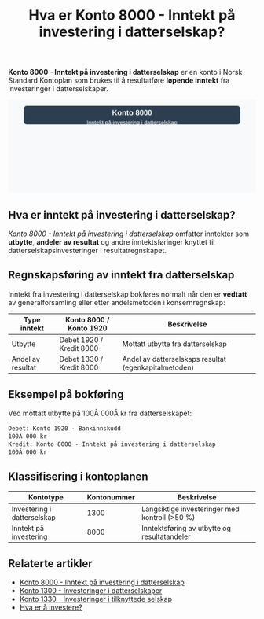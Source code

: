 ﻿---
title: "Hva er Konto 8000 - Inntekt på investering i datterselskap?"
meta_title: "8000-inntekt-pa-investering-i-datterselskap"
meta_description: '**Konto 8000 - Inntekt på investering i datterselskap** er en konto i Norsk Standard Kontoplan som brukes til å resultatføre **løpende inntekt** fra investe...'
slug: 8000-inntekt-pa-investering-i-datterselskap
type: blog
layout: pages/single
---

**Konto 8000 - Inntekt på investering i datterselskap** er en konto i Norsk Standard Kontoplan som brukes til å resultatføre **løpende inntekt** fra investeringer i datterselskaper.

![Illustrasjon av konto 8000 inntekt på investering i datterselskap](8000-inntekt-pa-investering-i-datterselskap-image.svg)

## Hva er inntekt på investering i datterselskap?

*Konto 8000 - Inntekt på investering i datterselskap* omfatter inntekter som **utbytte**, **andeler av resultat** og andre inntektsføringer knyttet til datterselskapsinvesteringer i resultatregnskapet.

## Regnskapsføring av inntekt fra datterselskap

Inntekt fra investering i datterselskap bokføres normalt når den er **vedtatt** av generalforsamling eller etter andelsmetoden i konsernregnskap:

| Type inntekt           | Konto 8000 / Konto 1920 | Beskrivelse                                            |
|------------------------|-------------------------|--------------------------------------------------------|
| Utbytte                | Debet 1920 / Kredit 8000| Mottatt utbytte fra datterselskap                      |
| Andel av resultat      | Debet 1330 / Kredit 8000| Andel av datterselskaps resultat (egenkapitalmetoden)  |

## Eksempel på bokføring

Ved mottatt utbytte på 100Â 000Â kr fra datterselskapet:

```plaintext
Debet: Konto 1920 - Bankinnskudd                                   100Â 000 kr
Kredit: Konto 8000 - Inntekt på investering i datterselskap       100Â 000 kr
```

## Klassifisering i kontoplanen

| Kontotype                       | Kontonummer | Beskrivelse                                     |
|---------------------------------|-------------|-------------------------------------------------|
| Investering i datterselskap     | 1300        | Langsiktige investeringer med kontroll (>50 %)   |
| Inntekt på investering          | 8000        | Inntektsføring av utbytte og resultatandeler     |

## Relaterte artikler

* [Konto 8000 - Inntekt på investering i datterselskap](/blogs/kontoplan/8000-inntekt-pa-investering-i-datterselskap "Konto 8000 - Inntekt på investering i datterselskap")
* [Konto 1300 - Investeringer i datterselskaper](/blogs/kontoplan/1300-investeringer-i-datterselskaper "Konto 1300 - Investeringer i datterselskaper")
* [Konto 1330 - Investeringer i tilknyttede selskap](/blogs/kontoplan/1330-investeringer-i-tilknyttede-selskap "Konto 1330 - Investeringer i tilknyttede selskap")
* [Hva er å investere?](/blogs/regnskap/hva-er-investere "Hva er å investere? Komplett Guide til Investeringer i Regnskap")






